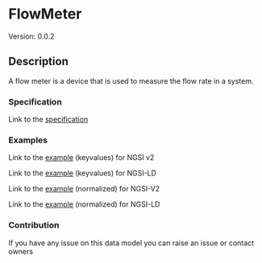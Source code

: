 # FlowMeter
Version: 0.0.2

## Description 

A flow meter is a device that is used to measure the flow rate in a system.
### Specification

Link to the [specification](https://github.com/smart-data-models/incubated/tree/master/SAREF/s4bldg/FlowMeter/doc/spec.md)

### Examples

Link to the [example](https://github.com/smart-data-models/incubated/tree/master/SAREF/s4bldg/FlowMeter/examples/example.json) (keyvalues) for NGSI v2

Link to the [example](https://github.com/smart-data-models/incubated/tree/master/SAREF/s4bldg/FlowMeter/examples/example.jsonld) (keyvalues) for NGSI-LD

Link to the [example](https://github.com/smart-data-models/incubated/tree/master/SAREF/s4bldg/FlowMeter/examples/example-normalized.json) (normalized) for NGSI-V2

Link to the [example](https://github.com/smart-data-models/incubated/tree/master/SAREF/s4bldg/FlowMeter/examples/example-normalized.jsonld) (normalized) for NGSI-LD
### Contribution

 If you have any issue on this data model you can raise an issue or contact owners
